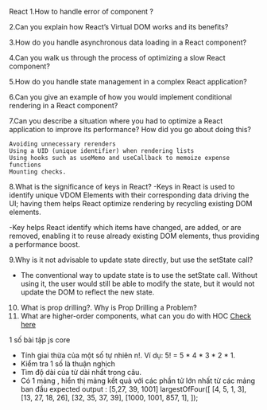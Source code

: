 React 
1.How to handle error of component ?

2.Can you explain how React’s Virtual DOM works and its benefits?

3.How do you handle asynchronous data loading in a React component?

4.Can you walk us through the process of optimizing a slow React component?

5.How do you handle state management in a complex React application?

6.Can you give an example of how you would implement conditional rendering in a React component?

7.Can you describe a situation where you had to optimize a React application to improve its performance? How did you go about doing this?

	Avoiding unnecessary rerenders
	Using a UID (unique identifier) when rendering lists
	Using hooks such as useMemo and useCallback to memoize expense functions
	Mounting checks.
	
8.What is the significance of keys in React?
 -Keys in React is used to identify unique VDOM Elements with their corresponding data driving the UI; having them helps React optimize rendering by recycling existing DOM elements.

 -Key helps React identify which items have changed, are added, or are removed, enabling it to reuse already existing DOM elements, thus providing a performance boost.

9.Why is it not advisable to update state directly, but use the setState call?
- The conventional way to update state is to use the setState call. Without using it, the user would still be able to modify the state, but it would not update the DOM to reflect the new state.
10. What is prop drilling?. Why is Prop Drilling a Problem?
11. What are higher-order components, what can you do with HOC
[Check here](https://medium.com/javascript-in-plain-english/how-to-avoid-prop-drilling-in-react-using-component-composition-c42adfcdde1b)











1 số bài tập js core
- Tính giai thừa của một số tự nhiên n!. Ví dụ: 5! = 5 * 4 * 3 * 2 * 1.
- Kiểm tra 1 số là thuận nghịch 
- Tìm độ dài của từ dài nhất trong câu.
- Có 1 mảng , hiển thị mảng kết quả với các phần tử lớn nhất từ các mảng ban đầu
expected output : [5,27, 39, 1001]
largestOfFour([
  [4, 5, 1, 3],
  [13, 27, 18, 26],
  [32, 35, 37, 39],
  [1000, 1001, 857, 1],
]);
